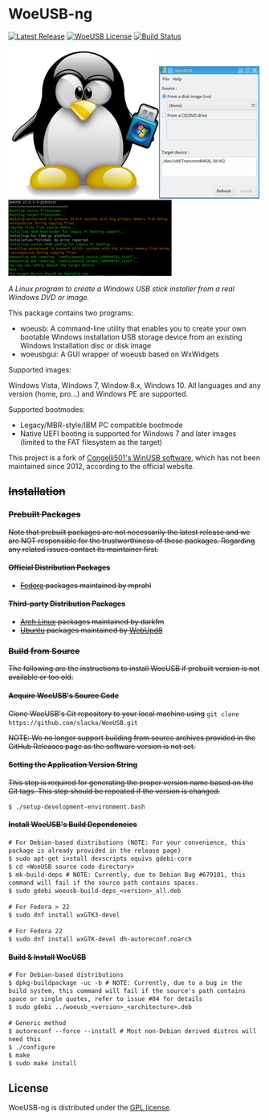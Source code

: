 # WoeUSB-ng
[![Latest Release](https://img.shields.io/github/release/slacka/WoeUSB.svg)](https://github.com/WaxyMocha/WoeUSB-ng/releases)
[![WoeUSB License](https://img.shields.io/badge/license-gpl-blue.svg)](https://github.com/WaxyMocha/WoeUSB-ng/blob/master/COPYING)
[![Build Status](https://travis-ci.org/slacka/WoeUSB.svg?branch=master)](https://travis-ci.org/slacka/WoeUSB)

![brand](src/data/woeusb-logo.png)[![thumbnail of GUI wrapper screenshot](dev/woeusbgui-screenshot.thumbnail.png)](dev/woeusbgui-screenshot.png)[![thumbnail of CLI application screenshot](dev/woeusb-screenshot.thumbnail.png)](dev/woeusb-screenshot.png)

_A Linux program to create a Windows USB stick installer from a real Windows DVD or image._

This package contains two programs:

* woeusb: A command-line utility that enables you to create your own bootable Windows installation USB storage device from an existing Windows Installation disc or disk image
* woeusbgui: A GUI wrapper of woeusb based on WxWidgets

Supported images:

Windows Vista, Windows 7, Window 8.x, Windows 10. All languages and any version (home, pro...) and Windows PE are supported.

Supported bootmodes:

* Legacy/MBR-style/IBM PC compatible bootmode
* Native UEFI booting is supported for Windows 7 and later images (limited to the FAT filesystem as the target)

This project is a fork of [Congelli501's WinUSB software](http://en.congelli.eu/prog_info_winusb.html), which has not been maintained since 2012, according to the official website.

## ~~Installation~~
### ~~Prebuilt Packages~~
~~Note that prebuilt packages are not necessarily the latest release and we are NOT responsible for the trustworthiness of these packages.  Regarding any related issues contact its maintainer first.~~

#### ~~Official Distribution Packages~~
* ~~[Fedora](https://src.fedoraproject.org/rpms/WoeUSB) packages maintained by mprahl~~

#### ~~Third-party Distribution Packages~~
* ~~[Arch Linux](https://aur.archlinux.org/packages/woeusb-git/) packages maintained by darkfm~~
* ~~[Ubuntu](https://launchpad.net/%7Enilarimogard/+archive/ubuntu/webupd8) packages maintained by [WebUpd8](http://www.webupd8.org/)~~

### ~~Build from Source~~
~~The following are the instructions to install WoeUSB if prebuilt version is not available or too old.~~

#### ~~Acquire WoeUSB's Source Code~~
~~Clone WoeUSB's Git repository to your local machine using~~ `git clone https://github.com/slacka/WoeUSB.git`

~~NOTE: We no longer support building from source archives provided in the GitHub Releases page as the software version is not set.~~

#### ~~Setting the Application Version String~~
~~This step is required for generating the proper version name based on the Git tags. This step should be repeated if the version is changed.~~

```shell
$ ./setup-development-environment.bash
```

#### ~~Install WoeUSB's Build Dependencies~~
```shell
# For Debian-based distributions (NOTE: For your convenience, this package is already provided in the release page)
$ sudo apt-get install devscripts equivs gdebi-core
$ cd <WoeUSB source code directory>
$ mk-build-deps # NOTE: Currently, due to Debian Bug #679101, this command will fail if the source path contains spaces.
$ sudo gdebi woeusb-build-deps_<version>_all.deb

# For Fedora > 22
$ sudo dnf install wxGTK3-devel

# For Fedora 22
$ sudo dnf install wxGTK-devel dh-autoreconf.noarch
```
#### ~~Build & Install WoeUSB~~
```shell
# For Debian-based distributions
$ dpkg-buildpackage -uc -b # NOTE: Currently, due to a bug in the build system, this command will fail if the source's path contains space or single quotes, refer to issue #84 for details
$ sudo gdebi ../woeusb_<version>_<architecture>.deb

# Generic method
$ autoreconf --force --install # Most non-Debian derived distros will need this
$ ./configure
$ make
$ sudo make install
```

## License
WoeUSB-ng is distributed under the [GPL license](https://github.com/slacka/WoeUSB/blob/master/COPYING).
